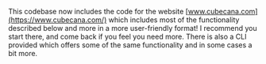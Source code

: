This codebase now includes the code for the website [www.cubecana.com](https://www.cubecana.com/) which includes most of the functionality described below and more in a more user-friendly format! I recommend you start there, and come back if you feel you need more. There is also a CLI provided which offers some of the same functionality and in some cases a bit more.
